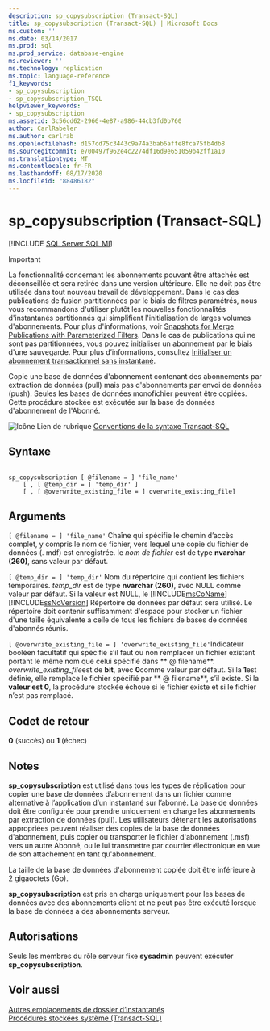 ```yaml
---
description: sp_copysubscription (Transact-SQL)
title: sp_copysubscription (Transact-SQL) | Microsoft Docs
ms.custom: ''
ms.date: 03/14/2017
ms.prod: sql
ms.prod_service: database-engine
ms.reviewer: ''
ms.technology: replication
ms.topic: language-reference
f1_keywords:
- sp_copysubscription
- sp_copysubscription_TSQL
helpviewer_keywords:
- sp_copysubscription
ms.assetid: 3c56cd62-2966-4e87-a986-44cb3fd0b760
author: CarlRabeler
ms.author: carlrab
ms.openlocfilehash: d157cd75c3443c9a74a3bab6affe8fca75fb4db8
ms.sourcegitcommit: e700497f962e4c2274df16d9e651059b42ff1a10
ms.translationtype: MT
ms.contentlocale: fr-FR
ms.lasthandoff: 08/17/2020
ms.locfileid: "88486182"
---
```

# <a name="sp_copysubscription-transact-sql"></a>sp_copysubscription (Transact-SQL)
[!INCLUDE [SQL Server SQL MI](../../includes/applies-to-version/sql-asdbmi.md)]

    
> [!IMPORTANT]  
>  La fonctionnalité concernant les abonnements pouvant être attachés est déconseillée et sera retirée dans une version ultérieure. Elle ne doit pas être utilisée dans tout nouveau travail de développement. Dans le cas des publications de fusion partitionnées par le biais de filtres paramétrés, nous vous recommandons d'utiliser plutôt les nouvelles fonctionnalités d'instantanés partitionnés qui simplifient l'initialisation de larges volumes d'abonnements. Pour plus d'informations, voir [Snapshots for Merge Publications with Parameterized Filters](../../relational-databases/replication/create-a-snapshot-for-a-merge-publication-with-parameterized-filters.md). Dans le cas de publications qui ne sont pas partitionnées, vous pouvez initialiser un abonnement par le biais d'une sauvegarde. Pour plus d’informations, consultez [Initialiser un abonnement transactionnel sans instantané](../../relational-databases/replication/initialize-a-transactional-subscription-without-a-snapshot.md).  
  
 Copie une base de données d'abonnement contenant des abonnements par extraction de données (pull) mais pas d'abonnements par envoi de données (push). Seules les bases de données monofichier peuvent être copiées. Cette procédure stockée est exécutée sur la base de données d'abonnement de l'Abonné.  
  
 ![Icône Lien de rubrique](../../database-engine/configure-windows/media/topic-link.gif "Icône du lien de rubrique") [Conventions de la syntaxe Transact-SQL](../../t-sql/language-elements/transact-sql-syntax-conventions-transact-sql.md)  
  
## <a name="syntax"></a>Syntaxe  
  
```  
  
sp_copysubscription [ @filename = ] 'file_name'  
    [ , [ @temp_dir = ] 'temp_dir' ]  
    [ , [ @overwrite_existing_file = ] overwrite_existing_file]  
```  
  
## <a name="arguments"></a>Arguments  
`[ @filename = ] 'file_name'` Chaîne qui spécifie le chemin d’accès complet, y compris le nom de fichier, vers lequel une copie du fichier de données (. mdf) est enregistrée. le *nom de fichier* est de type **nvarchar (260)**, sans valeur par défaut.  
  
`[ @temp_dir = ] 'temp_dir'` Nom du répertoire qui contient les fichiers temporaires. *temp_dir* est de type **nvarchar (260)**, avec NULL comme valeur par défaut. Si la valeur est NULL, le [!INCLUDE[msCoName](../../includes/msconame-md.md)] [!INCLUDE[ssNoVersion](../../includes/ssnoversion-md.md)] Répertoire de données par défaut sera utilisé. Le répertoire doit contenir suffisamment d'espace pour stocker un fichier d'une taille équivalente à celle de tous les fichiers de bases de données d'abonnés réunis.  
  
`[ @overwrite_existing_file = ] 'overwrite_existing_file'`Indicateur booléen facultatif qui spécifie s’il faut ou non remplacer un fichier existant portant le même nom que celui spécifié dans ** \@ filename**. *overwrite_existing_file*est de **bit**, avec **0**comme valeur par défaut. Si la **1**est définie, elle remplace le fichier spécifié par ** \@ filename**, s’il existe. Si la **valeur est 0**, la procédure stockée échoue si le fichier existe et si le fichier n’est pas remplacé.  
  
## <a name="return-code-values"></a>Codet de retour  
 **0** (succès) ou **1** (échec)  
  
## <a name="remarks"></a>Notes  
 **sp_copysubscription** est utilisé dans tous les types de réplication pour copier une base de données d’abonnement dans un fichier comme alternative à l’application d’un instantané sur l’abonné. La base de données doit être configurée pour prendre uniquement en charge les abonnements par extraction de données (pull). Les utilisateurs détenant les autorisations appropriées peuvent réaliser des copies de la base de données d'abonnement, puis copier ou transporter le fichier d'abonnement (.msf) vers un autre Abonné, ou le lui transmettre par courrier électronique en vue de son attachement en tant qu'abonnement.  
  
 La taille de la base de données d'abonnement copiée doit être inférieure à 2 gigaoctets (Go).  
  
 **sp_copysubscription** est pris en charge uniquement pour les bases de données avec des abonnements client et ne peut pas être exécuté lorsque la base de données a des abonnements serveur.  
  
## <a name="permissions"></a>Autorisations  
 Seuls les membres du rôle serveur fixe **sysadmin** peuvent exécuter **sp_copysubscription**.  
  
## <a name="see-also"></a>Voir aussi  
 [Autres emplacements de dossier d’instantanés](../../relational-databases/replication/snapshot-options.md)   
 [Procédures stockées système &#40;Transact-SQL&#41;](../../relational-databases/system-stored-procedures/system-stored-procedures-transact-sql.md)  
  
  
